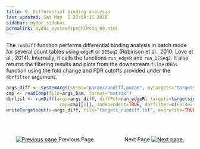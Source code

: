 ```yaml
---
title: 9. Differential binding analysis
last_updated: Sat May  5 20:09:15 2018
sidebar: mydoc_sidebar
permalink: mydoc_systemPipeChIPseq_09.html
---
```


The `runDiff` function performs differential binding analysis in batch mode for
several count tables using `edgeR` or `DESeq2` (Robinson et al., 2010; Love et al., 2014).
Internally, it calls the functions `run_edgeR` and `run_DESeq2`. It also returns 
the filtering results and plots from the downstream `filterDEGs` function using 
the fold change and FDR cutoffs provided under the `dbrfilter` argument.


```r
args_diff <- systemArgs(sysma="param/rundiff.param", mytargets="targets_countDF.txt")
cmp <- readComp(file=args_bam, format="matrix") 
dbrlist <- runDiff(args=args_diff, diffFct=run_edgeR, targets=targetsin(args_bam), 
                    cmp=cmp[[1]], independent=TRUE, dbrfilter=c(Fold=2, FDR=1))
writeTargetsout(x=args_diff, file="targets_rundiff.txt", overwrite=TRUE)
```


<br><br><center><a href="mydoc_systemPipeChIPseq_08.html"><img src="images/left_arrow.png" alt="Previous page."></a>Previous Page &nbsp; &nbsp; &nbsp; &nbsp; &nbsp; &nbsp; &nbsp; &nbsp; &nbsp; &nbsp; Next Page
<a href="mydoc_systemPipeChIPseq_10.html"><img src="images/right_arrow.png" alt="Next page."></a></center>
